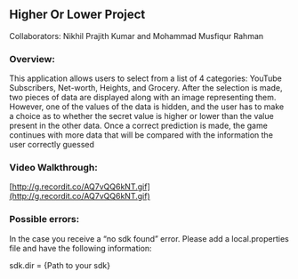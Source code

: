 ## Higher Or Lower Project

Collaborators: Nikhil Prajith Kumar and Mohammad Musfiqur Rahman

### Overview:

This application allows users to select from a list of 4 categories: YouTube Subscribers, Net-worth, Heights, and Grocery. After the selection is made, two pieces of data are displayed along with an image representing them. However, one of the values of the data is hidden, and the user has to make a choice as to whether the secret value is higher or lower than the value present in the other data. Once a correct prediction is made, the game continues with more data that will be compared with the information the user correctly guessed

### Video Walkthrough:

[http://g.recordit.co/AQ7vQQ6kNT.gif](http://g.recordit.co/AQ7vQQ6kNT.gif)

### Possible errors:

In the case you receive a “no sdk found” error. Please add a local.properties file and have the following information:

sdk.dir = {Path to your sdk}
